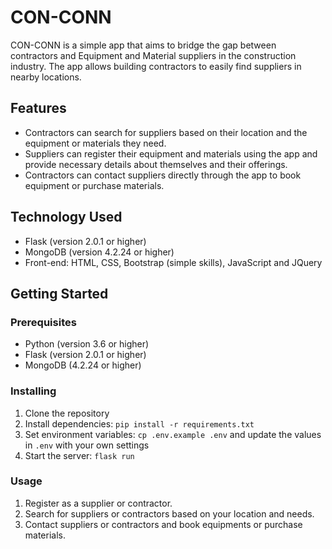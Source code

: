 # CON-CONN

CON-CONN is a simple app that aims to bridge the gap between contractors and Equipment and Material suppliers in the construction industry. The app allows building contractors to easily find suppliers in nearby locations.

## Features

- Contractors can search for suppliers based on their location and the equipment or materials they need.
- Suppliers can register their equipment and materials using the app and provide necessary details about themselves and their offerings.
- Contractors can contact suppliers directly through the app to book equipment or purchase materials.

## Technology Used

- Flask (version 2.0.1 or higher)
- MongoDB (version 4.2.24 or higher)
- Front-end: HTML, CSS, Bootstrap (simple skills), JavaScript and JQuery

## Getting Started

### Prerequisites

- Python (version 3.6 or higher)
- Flask (version 2.0.1 or higher)
- MongoDB (4.2.24  or higher)

### Installing

1. Clone the repository
2. Install dependencies: `pip install -r requirements.txt`
3. Set environment variables: `cp .env.example .env` and update the values in `.env` with your own settings
4. Start the server: `flask run`

### Usage

1. Register as a supplier or contractor.
2. Search for suppliers or contractors based on your location and needs.
3. Contact suppliers or contractors and book equipments or purchase materials.
